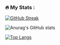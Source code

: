 ### :fire: My Stats :

[![GitHub Streak](http://github-readme-streak-stats.herokuapp.com?user=Hultan&theme=onedark&date_format=M%20j%5B%2C%20Y%5D&mode=weekly&theme=gruvbox)](https://git.io/streak-stats)

![Anurag's GitHub stats](https://github-readme-stats.vercel.app/api?username=Hultan&show_icons=true&theme=gruvbox)

[![Top Langs](https://github-readme-stats.vercel.app/api/top-langs/?username=Hultan&theme=gruvbox)](https://github.com/anuraghazra/github-readme-stats)

<!--
**Hultan/Hultan** is a ✨ _special_ ✨ repository because its `README.md` (this file) appears on your GitHub profile.

Here are some ideas to get you started:

- 🔭 I’m currently working on ...
- 🌱 I’m currently learning ...
- 👯 I’m looking to collaborate on ...
- 🤔 I’m looking for help with ...
- 💬 Ask me about ...
- 📫 How to reach me: ...
- 😄 Pronouns: ...
- ⚡ Fun fact: ...
-->
